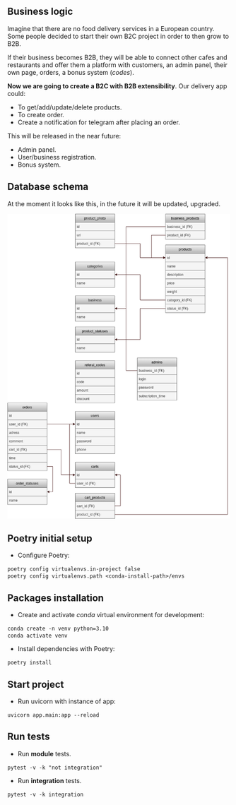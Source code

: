 ## Business logic

Imagine that there are no food delivery services in a European country. Some people decided
to start their own B2C project in order to then grow to B2B.

If their business becomes B2B, they will be able to connect other cafes and restaurants and offer them a platform with
customers, an admin panel, their own page, orders, a bonus system (_codes_).

**Now we are going to create a B2C with B2B extensibility**. Our delivery app could:

- To get/add/update/delete products.
- To create order.
- Create a notification for telegram after placing an order.

This will be released in the near future:

- Admin panel.
- User/business registration.
- Bonus system.

## Database schema

At the moment it looks like this, in the future
it will be updated, upgraded.

![](schema.png)





## Poetry initial setup
- Configure Poetry:

```shell
poetry config virtualenvs.in-project false
poetry config virtualenvs.path <conda-install-path>/envs
```

## Packages installation
- Create and activate *conda* virtual environment for development:

```shell
conda create -n venv python=3.10
conda activate venv
```

- Install dependencies with Poetry:

```shell
poetry install
```
## Start project
- Run uvicorn with instance of app:

```shell
uvicorn app.main:app --reload
```

## Run tests
- Run **module** tests.

```shell
pytest -v -k "not integration"
```

- Run **integration** tests.

```shell
pytest -v -k integration
```
